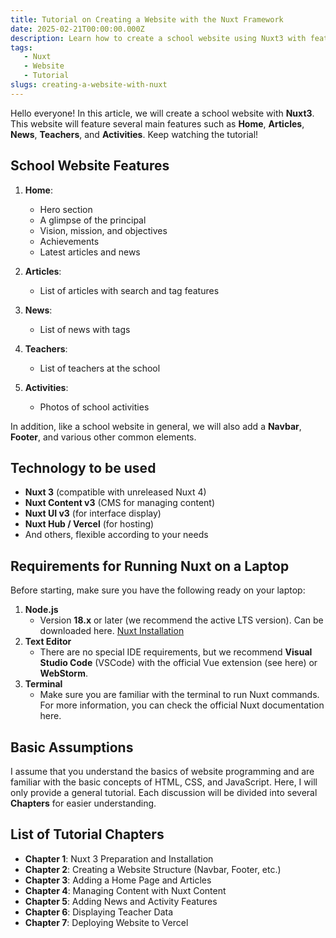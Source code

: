 ```yaml
---
title: Tutorial on Creating a Website with the Nuxt Framework
date: 2025-02-21T00:00:00.000Z
description: Learn how to create a school website using Nuxt3 with features such as articles, news, teachers, and activities. Follow the step-by-step tutorial!
tags:
   - Nuxt
   - Website
   - Tutorial
slugs: creating-a-website-with-nuxt
---
```


Hello everyone! In this article, we will create a school website with **Nuxt3**. This website will feature several main features such as **Home**, **Articles**, **News**, **Teachers**, and **Activities**. Keep watching the tutorial!

## School Website Features

1. **Home**:
   - Hero section
   - A glimpse of the principal
   - Vision, mission, and objectives
   - Achievements
   - Latest articles and news

2. **Articles**:
   - List of articles with search and tag features

3. **News**:
   - List of news with tags

4. **Teachers**:
   - List of teachers at the school

5. **Activities**:
   - Photos of school activities

In addition, like a school website in general, we will also add a **Navbar**, **Footer**, and various other common elements.

## Technology to be used

- **Nuxt 3** (compatible with unreleased Nuxt 4)
- **Nuxt Content v3** (CMS for managing content)
- **Nuxt UI v3** (for interface display)
- **Nuxt Hub / Vercel** (for hosting)
- And others, flexible according to your needs

## Requirements for Running Nuxt on a Laptop

Before starting, make sure you have the following ready on your laptop:

1. **Node.js**
   - Version **18.x** or later (we recommend the active LTS version). Can be downloaded here. [Nuxt Installation](https://nuxt.com/docs/getting-started/installation)
2. **Text Editor**
   - There are no special IDE requirements, but we recommend **Visual Studio Code** (VSCode) with the official Vue extension (see here) or **WebStorm**.
3. **Terminal**
   - Make sure you are familiar with the terminal to run Nuxt commands. For more information, you can check the official Nuxt documentation here.

## Basic Assumptions

I assume that you understand the basics of website programming and are familiar with the basic concepts of HTML, CSS, and JavaScript. Here, I will only provide a general tutorial. Each discussion will be divided into several **Chapters** for easier understanding.

## List of Tutorial Chapters

- **Chapter 1**: Nuxt 3 Preparation and Installation
- **Chapter 2**: Creating a Website Structure (Navbar, Footer, etc.)
- **Chapter 3**: Adding a Home Page and Articles
- **Chapter 4**: Managing Content with Nuxt Content
- **Chapter 5**: Adding News and Activity Features
- **Chapter 6**: Displaying Teacher Data
- **Chapter 7**: Deploying Website to Vercel

